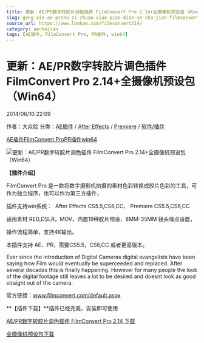 ```yaml
---
title: 更新：AE/PR数字转胶片调色插件 FilmConvert Pro 2.14+全摄像机预设包（Win64）
slug: geng-xin-ae-prshu-zi-zhuan-xiao-pian-diao-se-cha-jian-filmconvert-pro-2-14-quan-she-xiang-ji-yu-she-bao-win64
source_url: https://www.lookae.com/filmconvert214/
category: aechajian
tags: [AE插件, FilmConvert Pro, PR插件, win64]
---
```

# 更新：AE/PR数字转胶片调色插件 FilmConvert Pro 2.14+全摄像机预设包（Win64）

2014/06/10 22:09

作者：大众脸
分类：[AE插件](https://www.lookae.com/after-effects/aechajian/) / [After Effects](https://www.lookae.com/after-effects/) / [Premiere](https://www.lookae.com/qitarjcj/premierezy/) / [软件/插件](https://www.lookae.com/qitarjcj/)

[AE插件](https://www.lookae.com/tag/ae%e6%8f%92%e4%bb%b6/)[FilmConvert Pro](https://www.lookae.com/tag/filmconvert-pro/)[PR插件](https://www.lookae.com/tag/pr%e6%8f%92%e4%bb%b6/)[win64](https://www.lookae.com/tag/win64/)

![更新：AE/PR数字转胶片调色插件 FilmConvert Pro 2.14+全摄像机预设包（Win64）](https://www.lookae.com/wp-content/uploads/2014/04/filmconvert212.jpg "更新：AE/PR数字转胶片调色插件 FilmConvert Pro 2.14+全摄像机预设包（Win64）-LookAE.com")

**【插件介绍】**

FilmConvert Pro 是一款将数字摄影机拍摄的素材色彩转换成胶片色彩的工具，可作为独立程序，也可以作为第三方插件，

插件支持win系统：  After Effects CS5.5,CS6,CC、 Premiere CS5.5,CS6,CC

适用素材 RED,DSLR，MOV，内置19种胶片预设，8MM-35MM 镜头噪点设置，

操作流程简单，支持4K输出。

本插件支持 AE、PR，需要CS5.5，CS6,CC 或者更高版本。

Ever since the introduction of Digital Cameras digital evangelists have been saying how Film would eventually be superceeded and replaced. After several decades this is finally happening. However for many people the look of the digital footage still leaves a lot to be desired and doesnt look as good straight out of the camera.

官方链接：www.filmconvert.com/default.aspx

**【插件下载】**插件已经完美，安装即可使用

[AE/PR数字转胶片调色插件 FilmConvert Pro 2.14 下载](https://www.400gb.com/file/66345445)

[全摄像机预设包下载](http://www.filmconvert.com/Download/download_file.aspx?software_id=5)

